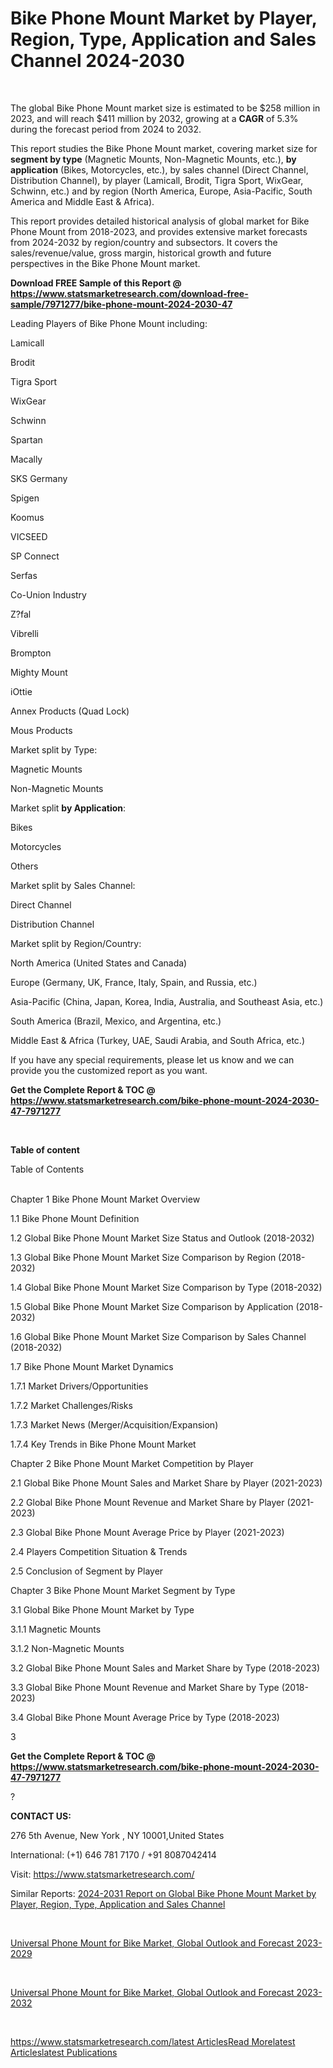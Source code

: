 <h1>Bike Phone Mount Market by Player, Region, Type, Application and Sales Channel 2024-2030</h1><br/><p>The global Bike Phone Mount market size is estimated to be $258 million in 2023, and will reach $411 million by 2032, growing at a <strong>CAGR</strong> of 5.3% during the forecast period from 2024 to 2032.</p>
 
 
 
 <p>This report studies the Bike Phone Mount market, covering market size for <strong>segment by type</strong> (Magnetic Mounts, Non-Magnetic Mounts, etc.), <strong>by application</strong> (Bikes, Motorcycles, etc.), by sales channel (Direct Channel, Distribution Channel), by player (Lamicall, Brodit, Tigra Sport, WixGear, Schwinn, etc.) and by region (North America, Europe, Asia-Pacific, South America and Middle East & Africa).</p>
 
 
 
 <p>This report provides detailed historical analysis of global market for Bike Phone Mount from 2018-2023, and provides extensive market forecasts from 2024-2032 by region/country and subsectors. It covers the sales/revenue/value, gross margin, historical growth and future perspectives in the Bike Phone Mount market.</p>
 
 
 
 <p><strong>Download FREE Sample of this Report @ <a href="https://www.statsmarketresearch.com/download-free-sample/7971277/bike-phone-mount-2024-2030-47">https://www.statsmarketresearch.com/download-free-sample/7971277/bike-phone-mount-2024-2030-47</a></strong></p>
 
 
 
 <p>Leading Players of Bike Phone Mount including:</p>
 
 
 
 <p>Lamicall</p>
 
 
 
 <p>Brodit</p>
 
 
 
 <p>Tigra Sport</p>
 
 
 
 <p>WixGear</p>
 
 
 
 <p>Schwinn</p>
 
 
 
 <p>Spartan</p>
 
 
 
 <p>Macally</p>
 
 
 
 <p>SKS Germany</p>
 
 
 
 <p>Spigen</p>
 
 
 
 <p>Koomus</p>
 
 
 
 <p>VICSEED</p>
 
 
 
 <p>SP Connect</p>
 
 
 
 <p>Serfas</p>
 
 
 
 <p>Co-Union Industry</p>
 
 
 
 <p>Z?fal</p>
 
 
 
 <p>Vibrelli</p>
 
 
 
 <p>Brompton</p>
 
 
 
 <p>Mighty Mount</p>
 
 
 
 <p>iOttie</p>
 
 
 
 <p>Annex Products (Quad Lock)</p>
 
 
 
 <p>Mous Products</p>
 
 
 
 <p>Market split by Type:</p>
 
 
 
 <p>Magnetic Mounts</p>
 
 
 
 <p>Non-Magnetic Mounts</p>
 
 
 
 <p>Market split <strong>by Application</strong>:</p>
 
 
 
 <p>Bikes</p>
 
 
 
 <p>Motorcycles</p>
 
 
 
 <p>Others</p>
 
 
 
 <p>Market split by Sales Channel:</p>
 
 
 
 <p>Direct Channel</p>
 
 
 
 <p>Distribution Channel</p>
 
 
 
 <p>Market split by Region/Country:</p>
 
 
 
 <p>North America (United States and Canada)</p>
 
 
 
 <p>Europe (Germany, UK, France, Italy, Spain, and Russia, etc.)</p>
 
 
 
 <p>Asia-Pacific (China, Japan, Korea, India, Australia, and Southeast Asia, etc.)</p>
 
 
 
 <p>South America (Brazil, Mexico, and Argentina, etc.)</p>
 
 
 
 <p>Middle East & Africa (Turkey, UAE, Saudi Arabia, and South Africa, etc.)</p>
 
 
 
 <p>If you have any special requirements, please let us know and we can provide you the customized report as you want.</p>
 
 
 
 <div><b>Get the Complete Report & TOC @ <a href="https://www.statsmarketresearch.com/bike-phone-mount-2024-2030-47-7971277">https://www.statsmarketresearch.com/bike-phone-mount-2024-2030-47-7971277</a></b></div>
 
 
 
 <p><br />
 
 <b>Table of content</b></p>
 
 
 
 <p>Table of Contents<br />
 
 <br />
 
 Chapter 1 Bike Phone Mount Market Overview<br />
 
 1.1 Bike Phone Mount Definition<br />
 
 1.2 Global Bike Phone Mount Market Size Status and Outlook (2018-2032)<br />
 
 1.3 Global Bike Phone Mount Market Size Comparison by Region (2018-2032)<br />
 
 1.4 Global Bike Phone Mount Market Size Comparison by Type (2018-2032)<br />
 
 1.5 Global Bike Phone Mount Market Size Comparison by Application (2018-2032)<br />
 
 1.6 Global Bike Phone Mount Market Size Comparison by Sales Channel (2018-2032)<br />
 
 1.7 Bike Phone Mount Market Dynamics<br />
 
 1.7.1 Market Drivers/Opportunities<br />
 
 1.7.2 Market Challenges/Risks<br />
 
 1.7.3 Market News (Merger/Acquisition/Expansion)<br />
 
 1.7.4 Key Trends in Bike Phone Mount Market<br />
 
 Chapter 2 Bike Phone Mount Market Competition by Player<br />
 
 2.1 Global Bike Phone Mount Sales and Market Share by Player (2021-2023)<br />
 
 2.2 Global Bike Phone Mount Revenue and Market Share by Player (2021-2023)<br />
 
 2.3 Global Bike Phone Mount Average Price by Player (2021-2023)<br />
 
 2.4 Players Competition Situation & Trends<br />
 
 2.5 Conclusion of Segment by Player<br />
 
 Chapter 3 Bike Phone Mount Market Segment by Type<br />
 
 3.1 Global Bike Phone Mount Market by Type<br />
 
 3.1.1 Magnetic Mounts<br />
 
 3.1.2 Non-Magnetic Mounts<br />
 
 3.2 Global Bike Phone Mount Sales and Market Share by Type (2018-2023)<br />
 
 3.3 Global Bike Phone Mount Revenue and Market Share by Type (2018-2023)<br />
 
 3.4 Global Bike Phone Mount Average Price by Type (2018-2023)<br />
 
 3</p>
 
 
 
 <div><b>Get the Complete Report & TOC @ <a href="https://www.statsmarketresearch.com/bike-phone-mount-2024-2030-47-7971277">https://www.statsmarketresearch.com/bike-phone-mount-2024-2030-47-7971277</a></b></div>
 
 
 
 <p>? </p>
 
 
 
 <p><b>CONTACT US:</b><br />
 
 276 5th Avenue, New York , NY 10001,United States<br />
 
 International: (+1) 646 781 7170 / +91 8087042414<br />
 
 Visit: <a href="https://www.statsmarketresearch.com/">https://www.statsmarketresearch.com/</a><br />
 
 Similar Reports: <a href="https://www.statsmarketresearch.com/bike-phone-mount-2024-2030-47-7971277">2024-2031 Report on Global Bike Phone Mount Market by Player, Region, Type, Application and Sales Channel</a><br />
 
 <br />
 
 <a href="https://www.statsmarketresearch.com/bike-phone-mount-2024-2030-47-7971277">Universal Phone Mount for Bike Market, Global Outlook and Forecast 2023-2029</a><br />
 
 <br />
 
 <a href="https://www.statsmarketresearch.com/bike-phone-mount-2024-2030-47-7971277">Universal Phone Mount for Bike Market, Global Outlook and Forecast 2023-2032</a><br />
 
 <br />
 
 <a href="https://gyeongbokgung.com">https://www.statsmarketresearch.com/</a><a href="https://hallyeomaritime.com">latest Articles</a><a href="https://jingwansa.com">Read More</a><a href="https://nguoiviet.jp/">latest Articles</a><a href="https://www.intelmarketresearch.com/">latest Publications</a></p>